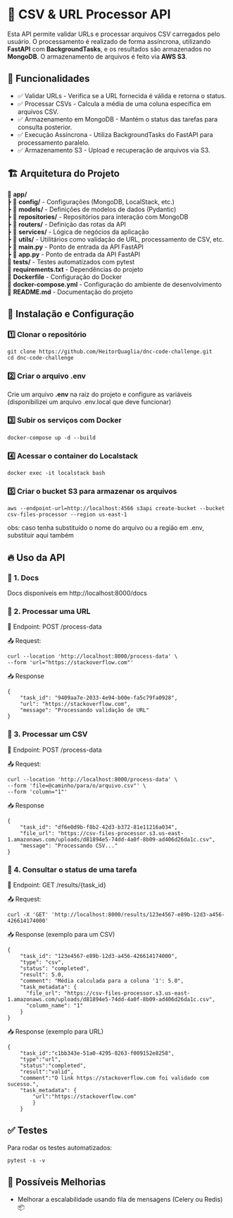 # 📌 CSV & URL Processor API 
Esta API permite validar URLs e processar arquivos CSV carregados pelo usuário. O processamento é realizado de forma assíncrona, utilizando **FastAPI** com **BackgroundTasks**, e os resultados são armazenados no **MongoDB**. O armazenamento de arquivos é feito via **AWS S3**.

## 📝 Funcionalidades 
- ✅ Validar URLs - Verifica se a URL fornecida é válida e retorna o status.
- ✅ Processar CSVs - Calcula a média de uma coluna específica em arquivos CSV.
- ✅ Armazenamento em MongoDB - Mantém o status das tarefas para consulta posterior.
- ✅ Execução Assíncrona - Utiliza BackgroundTasks do FastAPI para processamento paralelo.
- ✅ Armazenamento S3 - Upload e recuperação de arquivos via S3.

## 🏗 Arquitetura do Projeto

📂 **app/**  
 ┣ 📂 **config/** - Configurações (MongoDB, LocalStack, etc.)  
 ┣ 📂 **models/** - Definições de modelos de dados (Pydantic)  
 ┣ 📂 **repositories/** - Repositórios para interação com MongoDB  
 ┣ 📂 **routers/** - Definição das rotas da API  
 ┣ 📂 **services/** - Lógica de negócios da aplicação  
 ┣ 📂 **utils/** - Utilitários como validação de URL, processamento de CSV, etc.  
 ┣ 📜 **main.py** - Ponto de entrada da API FastAPI  
 ┣ 📜 **app.py** - Ponto de entrada da API FastAPI  
📂 **tests/** - Testes automatizados com pytest  
📜 **requirements.txt** - Dependências do projeto  
📜 **Dockerfile** - Configuração do Docker  
📜 **docker-compose.yml** - Configuração do ambiente de desenvolvimento  
📜 **README.md** - Documentação do projeto  

## 🚀 Instalação e Configuração
### 1️⃣ Clonar o repositório
```
git clone https://github.com/HeitorQuaglia/dnc-code-challenge.git
cd dnc-code-challenge
```
### 2️⃣ Criar o arquivo .env
Crie um arquivo **.env** na raiz do projeto e configure as variáveis (disponibilizei um arquivo .env.local que deve funcionar)
### 3️⃣ Subir os serviços com Docker
```
docker-compose up -d --build
```
### 4️⃣ Acessar o container do Localstack
```
docker exec -it localstack bash
```
### 5️⃣ Criar o bucket S3 para armazenar os arquivos
```
aws --endpoint-url=http://localhost:4566 s3api create-bucket --bucket csv-files-processor --region us-east-1
```
obs: caso tenha substituído o nome do arquivo ou a região em .env, substituir aqui também

## 🔥 Uso da API
### 📍 1. Docs
Docs disponíveis em http://localhost:8000/docs

### 📍 2. Processar uma URL
📌 Endpoint: POST /process-data  

📤 Request:
```
curl --location 'http://localhost:8000/process-data' \
--form 'url="https://stackoverflow.com"'
```
📥 Response
```
{
    "task_id": "9409aa7e-2033-4e94-b00e-fa5c79fa0928",
    "url": "https://stackoverflow.com",
    "message": "Processando validação de URL"
}
```

### 📍 3. Processar um CSV
📌 Endpoint: POST /process-data  

📤 Request:
``` 
curl --location 'http://localhost:8000/process-data' \
--form 'file=@caminho/para/o/arquivo.csv"' \
--form 'column="1"'
```
📥 Response
```
{
    "task_id": "df6e0d9b-f8b2-42d3-b372-81e11216a034",
    "file_url": "https://csv-files-processor.s3.us-east-1.amazonaws.com/uploads/d81894e5-74dd-4a0f-8b09-ad406d26da1c.csv",
    "message": "Processando CSV..."
}
```
### 📍 4. Consultar o status de uma tarefa
📌 Endpoint: GET /results/{task_id}

📤 Request:
``` 
curl -X 'GET' 'http://localhost:8000/results/123e4567-e89b-12d3-a456-426614174000'
```

📥 Response (exemplo para um CSV)
```
{
    "task_id": "123e4567-e89b-12d3-a456-426614174000",
    "type": "csv",
    "status": "completed",
    "result": 5.0,
    "comment": "Média calculada para a coluna '1': 5.0",
    "task_metadata": {
      "file_url": "https://csv-files-processor.s3.us-east-1.amazonaws.com/uploads/d81894e5-74dd-4a0f-8b09-ad406d26da1c.csv",
      "column_name": "1"
    }
}
```
📥 Response (exemplo para URL)
```
{
    "task_id":"c1bb343e-51a0-4295-8263-f009152e8258",
    "type":"url",
    "status":"completed",
    "result":"valid",
    "comment":"O link https://stackoverflow.com foi validado com sucesso.",
    "task_metadata": {
        "url":"https://stackoverflow.com"
        }
    }
```
## ✅ Testes
Para rodar os testes automatizados:

```
pytest -s -v
```

## 📌 Possíveis Melhorias

- Melhorar a escalabilidade usando fila de mensagens (Celery ou Redis) 📦